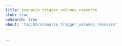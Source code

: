 ```yaml
---
title: scenario_trigger_volumes_resource
stub: true
noSearch: true
about: 'tag:h3/scenario_trigger_volumes_resource'
---
```

  ...
  